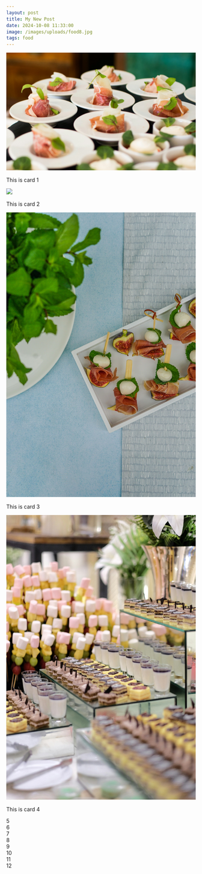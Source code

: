 ```yaml
---
layout: post
title: My New Post
date: 2024-10-08 11:33:00
image: /images/uploads/food8.jpg
tags: food
---
```

<div class="container">
  <div class="row">
    <div class="col">
<img src="/images/uploads/food1.jpg">
<p> This is card 1</p>
</div>
    <div class="col"><img src="/images/uploads/food2.jpg">
<p> This is card 2</p></div>
    <div class="col">  <div class="col"><img src="/images/uploads/food3.jpg">
<p> This is card 3</p></div></div>
  </div>
  <div class="row">
    <div class="col">  <div class="col"><img src="/images/uploads/food4.jpg">
<p> This is card 4</p></div></div>
    <div class="col">5</div>
    <div class="col">6</div>
  </div>
  <div class="row">
    <div class="col">7</div>
    <div class="col">8</div>
    <div class="col">9</div>
  </div>
  <div class="row">
    <div class="col">10</div>
    <div class="col">11</div>
    <div class="col">12</div>
  </div>
</div>
